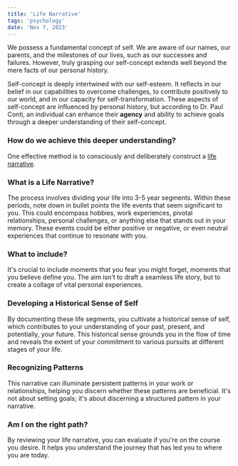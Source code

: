 ```yaml
---
title: 'Life Narrative'
tags: 'psychology'
date: 'Nov 7, 2023'
---
```


We possess a fundamental concept of self. We are aware of our names, our parents, and the milestones of our lives, such as our successes and failures. However, truly grasping our self-concept extends well beyond the mere facts of our personal history.

Self-concept is deeply intertwined with our self-esteem. It reflects in our belief in our capabilities to overcome challenges, to contribute positively to our world, and in our capacity for self-transformation. These aspects of self-concept are influenced by personal history, but according to Dr. Paul Conti, an individual can enhance their **agency** and ability to achieve goals through a deeper understanding of their self-concept.

### How do we achieve this deeper understanding?

One effective method is to consciously and deliberately construct a [life narrative](https://youtu.be/CJIXbibQ0jI?si=mtY8J3gJ91xo_4Nb&t=5214).

### What is a Life Narrative?

The process involves dividing your life into 3-5 year segments. Within these periods, note down in bullet points the life events that seem significant to you. This could encompass hobbies, work experiences, pivotal relationships, personal challenges, or anything else that stands out in your memory. These events could be either positive or negative, or even neutral experiences that continue to resonate with you.

### What to include?

It's crucial to include moments that you fear you might forget, moments that you believe define you. The aim isn't to draft a seamless life story, but to create a collage of vital personal experiences.

### Developing a Historical Sense of Self

By documenting these life segments, you cultivate a historical sense of self, which contributes to your understanding of your past, present, and potentially, your future. This historical sense grounds you in the flow of time and reveals the extent of your commitment to various pursuits at different stages of your life.

### Recognizing Patterns

This narrative can illuminate persistent patterns in your work or relationships, helping you discern whether these patterns are beneficial. It's not about setting goals; it's about discerning a structured pattern in your narrative.

### Am I on the right path?

By reviewing your life narrative, you can evaluate if you're on the course you desire. It helps you understand the journey that has led you to where you are today.
